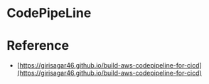 # CodePipeLine


# Reference

* [https://girisagar46.github.io/build-aws-codepipeline-for-cicd](https://girisagar46.github.io/build-aws-codepipeline-for-cicd)